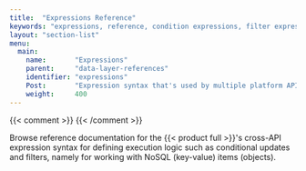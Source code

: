 ```yaml
---
title:  "Expressions Reference"
keywords: "expressions, reference, condition expressions, filter expressions, update expressions"
layout: "section-list"
menu:
  main:
    name:       "Expressions"
    parent:     "data-layer-references"
    identifier: "expressions"
    Post:       "Expression syntax that's used by multiple platform APIs (namely, NoSQL APIs) to define exeuction logic such as conditional updates and filters"
    weight:     400
---
```

{{< comment >}}<!-- [InfraInfo] [ci-no-shcd-in-front-matter] The Post param
  use {{< product lc >}}. -->
{{< /comment >}}

Browse reference documentation for the {{< product full >}}'s cross-API expression syntax for defining execution logic such as conditional updates and filters, namely for working with NoSQL (key-value) items (objects).

